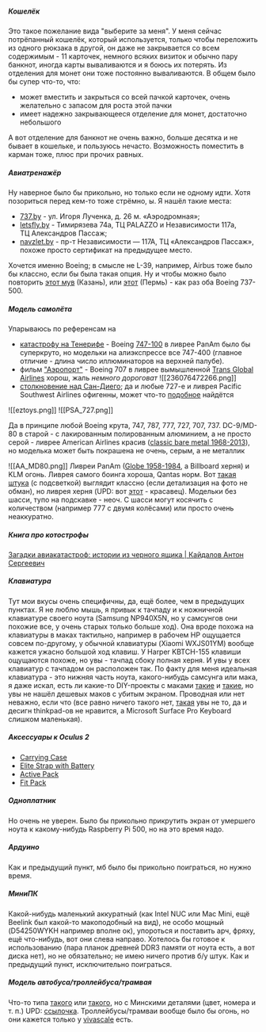 ##### Кошелёк
Это такое пожелание вида "выберите за меня". У меня сейчас потрёпанный кошелёк, который используется, только чтобы переложить из одного рюкзака в другой, он даже не закрывается со всем содержимым - 11 карточек, немного всяких визиток и обычно пару банкнот, иногда карты вываливаются и я боюсь их потерять. Из отделения для монет они тоже постоянно вываливаются. В общем было бы супер что-то, что:

- может вместить и закрыться со всей пачкой карточек, очень желательно с запасом для роста этой пачки
- имеет надежно закрывающееся отделение для монет, достаточно небольшого

А вот отделение для банкнот не очень важно, больше десятка и не бывает в кошельке, и пользуюсь нечасто. Возможность поместить в карман тоже, плюс при прочих равных.
##### Авиатренажёр
Ну наверное было бы прикольно, но только если не одному идти. Хотя позориться перед кем-то тоже стрёмно, ы. Я нашёл такие места:

- [737.by](https://737.by/main/price.html) - ул. Игоря Лученка, д. 26 м. «Аэродромная»;
- [letsfly.by](https://letsfly.by/цены/) - Тимирязева 74а, ТЦ PALAZZO и Независимости 117а,  
ТЦ Александров Пассаж;
- [navzlet.by](https://navzlet.by/shop/aviatrenajer-boeing-737-ng/) - пр-т Независимости — 117А, ТЦ «Александров Пассаж», похоже просто сертификат на предыдущее место.

Хочется именно Boeing; в смысле не L-39, например, Airbus тоже было бы классно, если бы была такая опция. Ну и чтобы можно было повторить [этот мув](https://youtu.be/B4WkyvNOrW0?t=580) (Казань), или [этот](https://youtu.be/mPbd3oclDD4?t=651) (Пермь) - как раз оба Boeing 737-500.
##### Модель самолёта
Упарываюсь по референсам на

- [катастрофу на Тенерифе](https://ru.wikipedia.org/wiki/%D0%A1%D1%82%D0%BE%D0%BB%D0%BA%D0%BD%D0%BE%D0%B2%D0%B5%D0%BD%D0%B8%D0%B5_%D0%B2_%D0%B0%D1%8D%D1%80%D0%BE%D0%BF%D0%BE%D1%80%D1%82%D1%83_%D0%9B%D0%BE%D1%81-%D0%A0%D0%BE%D0%B4%D0%B5%D0%BE%D1%81) - Boeing [747-100](https://ru.wikipedia.org/wiki/Boeing_747#747-100) в ливрее PanAm было бы суперкруто, но модельки на алиэкспрессе все 747-400 (главное отличие - длина число иллюминаторов на верхней палубе).
- фильм ["Аэропорт"](https://en.wikipedia.org/wiki/Airport_(1970_film)) - Boeing 707 в ливрее вымышленной [Trans Global Airlines](https://www.ebay.com/itm/236076472266) хорош, жаль *немного дороговат*
![[236076472266.png]]
- [столкновение над Сан-Диего](https://ru.wikipedia.org/wiki/%D0%A1%D1%82%D0%BE%D0%BB%D0%BA%D0%BD%D0%BE%D0%B2%D0%B5%D0%BD%D0%B8%D0%B5_%D0%BD%D0%B0%D0%B4_%D0%A1%D0%B0%D0%BD-%D0%94%D0%B8%D0%B5%D0%B3%D0%BE); да и любые 727-е и ливрея Pacific Southwest Airlines офигенны, может что-то [подобное](https://www.eztoys.com/psa-pacific-southwest-airlines-boeing-727-100-n976ps-inflight-if721psa0523-scale-1-200.html) найдётся

![[eztoys.png]]
![[PSA_727.png]]

Да в принципе любой Boeing крута, 747, 787, 777, 727, 707, 737. DC-9/MD-80 в старой  - с лакированным полированным алюминием, а не просто серой - ливрее American Airlines красив ([classic bare metal 1968-2013](https://www.norebbo.com/american-airlines-livery/)), но моделька может быть покрашена не очень, серым, а не металлик

![[AA_MD80.png]]
Ливреи PanAm ([Globe 1958-1984](https://www.norebbo.com/pan-am-livery/), а Billboard херня) и KLM огонь. Ливрея самого боинга хороша, Qantas норм.
Вот [такая штука](https://aliexpress.ru/item/1005008517965277.html?sku_id=12000045525227539) (с подсветкой) выглядит классно (если детализация на фото не обман), но ливрея херня (UPD: вот [этот](https://aliexpress.ru/item/1005008707757392.html?sku_id=12000046333437738) - красавец).
Модельки без шасси, тупо на подскавке - неоч. С шасси могут косячить с количеством (например 777 с двумя колёсами) или просто очень неаккуратно.
##### Книга про котострофы
[Загадки авиакатастроф: истории из черного ящика | Кайдалов Антон Сергеевич](https://ozon.by/product/zagadki-aviakatastrof-istorii-iz-chernogo-yashchika-kaydalov-anton-sergeevich-1699156080)
##### Клавиатура
Тут мои вкусы очень специфичны, да, ещё более, чем в предыдущих пунктах. Я не люблю мышь, я привык к тачпаду и к ножничной клавиатуре своего ноута (Samsung NP940X5N, но у самсунгов они похожие все, у очень старых только больше ход). Она вроде похожа на клавиатуры в маках тактильно, например в рабочем HP ощущается совсем по-другому, у обычной клавиатуры (Xiaomi WXJS01YM) вообще кажется ужасно большой ход клавиш. У Harper KBTCH-155 клавиши ощущаются похоже, но увы - тачпад сбоку полная херня. И увы у всех клавиатур с тачпадом он расположен так. По факту для меня идеальная клавиатура - это нижняя часть ноута, какого-нибудь самсунга или мака, я даже искал, есть ли какие-то DIY-проекты с маками [такие](https://hackaday.com/2018/12/04/teensy-liberates-the-thinkpad-keyboard/) и [такие](https://www.instructables.com/How-to-Make-a-USB-Laptop-Keyboard-Controller/), но увы не нашёл дешевых маков с убитым экраном. Проводная или нет неважно, если что (все равно ничего такого нет, [такая](https://www.lenovo.com/us/en/p/accessories-and-software/keyboards-and-mice/keyboards/0b47190) увы не то, да и десигн thinkpad-ов не нравится, а Microsoft Surface Pro Keyboard слишком маленькая).
##### Аксессуары к Oculus 2

- [Carrying Case](https://www.meta.com/quest/accessories/quest-2-carrying-case/)
- [Elite Strap with Battery](https://www.meta.com/quest/accessories/quest-2-elite-strap-battery/)
- [Active Pack](https://www.meta.com/quest/accessories/quest-2-active-pack/)
- [Fit Pack](https://www.meta.com/quest/accessories/quest-2-fit-pack/)

##### Одноплатник
Но очень не уверен. Было бы прикольно прикрутить экран от умершего ноута к какому-нибудь Raspberry Pi 500, но на это время надо.
##### Ардуино
Как и предыдущий пункт, мб было бы прикольно поиграться, но нужно время.
##### МиниПК
Какой-нибудь маленький аккуратный (как Intel NUC или Mac Mini, ещё Beelink был какой-то макоподобный на вид), не особо мощный (D54250WYKH например вполне ок), упороться и поставить арч, фряху, ещё что-нибудь, вот они слева направо. Хотелось бы готовое к использованию (пара планок древней DDR3 памяти от ноута есть, а вот диска нет), но не обязательно; не имею ничего против б/у штук. Как и предыдущий пункт, исключительно поиграться.
##### Модель автобуса/троллейбуса/трамвая
Что-то типа [такого](https://ozon.by/product/masshtabnaya-model-avtobusa-maz-103-1-43-zheltyy-sankt-peterburg-1302216854/) или [такого](https://minipark.by/product/avtobus-maz-203-nashi-avtobusy-42/), но с Минскими деталями (цвет, номера и т. п.)
UPD: [ссылочка](https://minipark.by/product-category/bus/?filter_vehicle-brand=maz). Троллейбусы/трамваи вообще было бы огонь, но они кажется только у [vivascale](https://vivascale.by/portfolio/trollejbus-aksm-420/) есть.
